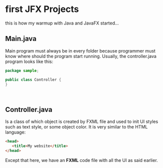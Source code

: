 # first JFX Projects
this is how my warmup with Java and JavaFX started...

## Main.java
Main program must always be in every folder because programmer must know where should the
program start running. Usually, the controller.java program looks like this:
```java
package sample;

public class Controller {
}

```

<br>

## Controller.java
Is a class of which object is created by FXML file and used to init UI styles such as text
style, or some object color. It is very similar to the HTML language:

```html
<head>
   <title>My website</title> 
</head>
```


Except that here, we have an **FXML** code file with all the UI as said earlier.